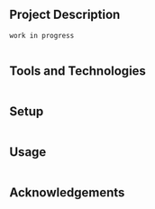 ## Project Description

`work in progress`

```

```

## Tools and Technologies

```

```

## Setup

```

```

## Usage

```

```

## Acknowledgements

```

```
